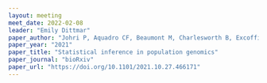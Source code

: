 ```yaml
---
layout: meeting
meet_date: 2022-02-08
leader: "Emily Dittmar"
paper_author: "Johri P, Aquadro CF, Beaumont M, Charlesworth B, Excoffier L, Eyre-Walker A, Keightley PD, Lynch M, McVean P, Payseur BA, Pfeifer SP, Stephan W, Jensen JD"
paper_year: "2021"
paper_title: "Statistical inference in population genomics"
paper_journal: "bioRxiv"
paper_url: "https://doi.org/10.1101/2021.10.27.466171"
---
```

